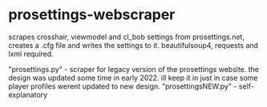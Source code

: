 # prosettings-webscraper
scrapes crosshair, viewmodel and cl_bob settings from prosettings.net, creates a .cfg file and writes the settings to it.
beautifulsoup4, requests and lxml required.

"prosettings.py" - scraper for legacy version of the prosettings website. the design was updated some time in early 2022. ill keep it in just in case some player profiles werent updated to new design.
"prosettingsNEW.py" - self-explanatory
